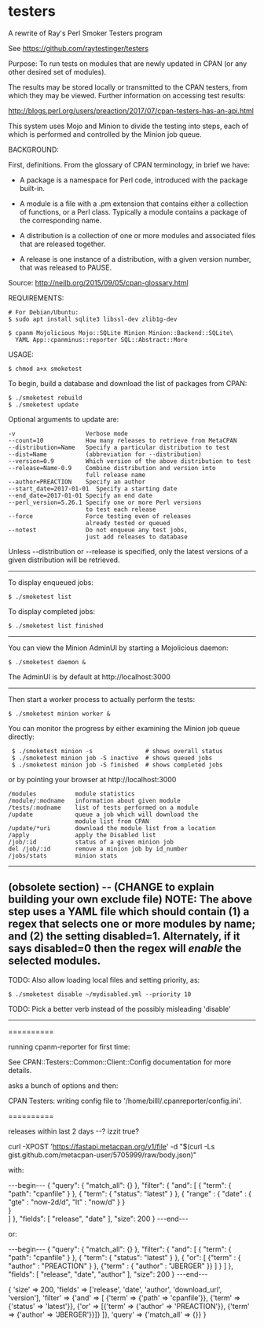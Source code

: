 # testers
A rewrite of Ray's Perl Smoker Testers program

See https://github.com/raytestinger/testers

Purpose: To run tests on modules that are newly updated in CPAN
(or any other desired set of modules).

The results may be stored locally or transmitted to the CPAN testers,
from which they may be viewed.  Further information on accessing test
results:

http://blogs.perl.org/users/preaction/2017/07/cpan-testers-has-an-api.html

This system uses Mojo and Minion to divide the testing into steps,
each of which is performed and controlled by the Minion job queue.

BACKGROUND:

First, definitions. From the glossary of CPAN terminology, in brief we have:

  * A package is a namespace for Perl code, introduced with the
    package built-in.

  * A module is a file with a .pm extension that contains either a
    collection of functions, or a Perl class. Typically a module
    contains a package of the corresponding name.

  * A distribution is a collection of one or more modules and
    associated files that are released together.
  
  * A release is one instance of a distribution, with a given version
    number, that was released to PAUSE.

Source: http://neilb.org/2015/09/05/cpan-glossary.html

REQUIREMENTS:

    # For Debian/Ubuntu:
    $ sudo apt install sqlite3 libssl-dev zlib1g-dev

    $ cpanm Mojolicious Mojo::SQLite Minion Minion::Backend::SQLite\
      YAML App::cpanminus::reporter SQL::Abstract::More

USAGE:

    $ chmod a+x smoketest

To begin, build a database and download the list of packages from
CPAN:

    $ ./smoketest rebuild
    $ ./smoketest update

Optional arguments to update are:

    -v                    Verbose mode
    --count=10            How many releases to retrieve from MetaCPAN
    --distribution=Name   Specify a particular distribution to test
    --dist=Name           (abbreviation for --distribution)
    --version=0.9         Which version of the above distribution to test
    --release=Name-0.9    Combine distribution and version into
                          full release name
    --author=PREACTION    Specify an author
    --start_date=2017-01-01  Specify a starting date
    --end_date=2017-01-01 Specify an end date
    --perl_version=5.26.1 Specify one or more Perl versions
                          to test each release
    --force               Force testing even of releases
                          already tested or queued
    --notest              Do not enqueue any test jobs,
                          just add releases to database

Unless --distribution or --release is specified, only the latest
versions of a given distribution will be retrieved.

---

To display enqueued jobs:

    $ ./smoketest list

To display completed jobs:

    $ ./smoketest list finished

---

You can view the Minion AdminUI by starting a Mojolicious daemon:

    $ ./smoketest daemon &

The AdminUI is by default at http://localhost:3000

---

Then start a worker process to actually perform the tests:

    $ ./smoketest minion worker &

You can monitor the progress by either examining the Minion job queue
directly:

     $ ./smoketest minion -s               # shows overall status
     $ ./smoketest minion job -S inactive  # shows queued jobs
     $ ./smoketest minion job -S finished  # shows completed jobs

or by pointing your browser at http://localhost:3000

    /modules           module statistics
    /module/:modname   information about given module
    /tests/:modname    list of tests performed on a module
    /update            queue a job which will download the
                       module list from CPAN
    /update/*uri       download the module list from a location
    /apply             apply the Disabled list
    /job/:id           status of a given minion job
    del /job/:id       remove a minion job by id_number
    /jobs/stats        minion stats

---
(obsolete section) -- (CHANGE to explain building your own exclude file)
NOTE: The above step uses a YAML file which should contain (1) a regex
that selects one or more modules by name; and (2) the setting
disabled=1.  Alternately, if it says disabled=0 then the regex will
*enable* the selected modules.
---

TODO: Also allow loading local files and setting priority, as:

    $ ./smoketest disable ~/mydisabled.yml --priority 10

TODO: Pick a better verb instead of the possibly misleading 'disable'

---



==========

running cpanm-reporter for first time:

  See CPAN::Testers::Common::Client::Config documentation for more
  details.

asks a bunch of options and then:

  CPAN Testers: writing config file to '/home/billl/.cpanreporter/config.ini'.


==========

releases within last 2 days --? izzit true?

curl -XPOST 'https://fastapi.metacpan.org/v1/file' -d "$(curl -Ls gist.github.com/metacpan-user/5705999/raw/body.json)"

with:

---begin---
{
  "query": {
    "match_all": {}
  },
  "filter": {
    "and": [
      {
        "term": {
          "path": "cpanfile"
        }
      },
      {
        "term": {
          "status": "latest"
        }
      },
      {
        "range" : {
            "date" : {
                "gte" : "now-2d/d",
                "lt" :  "now/d"
            }
        }        
      }    
    ]
  },
  "fields": [
    "release", "date"
  ],
  "size": 200
}
---end---

or:

---begin---
{ "query": { "match_all": {} }, "filter": { "and": [ { "term": { "path": "cpanfile" } }, { "term": { "status": "latest" } }, { "or": [ {"term" : { "author" : "PREACTION" } }, {"term" : { "author" : "JBERGER" }} ] } ] }, "fields": [ "release", "date", "author" ], "size": 200 }
---end---

                                                                                 
{ 'size' => 200,
  'fields' => ['release', 'date', 'author', 'download_url', 'version'],
  'filter' => {'and' => [ {'term' => {'path' => 'cpanfile'}},
                          {'term' => {'status' => 'latest'}},
                          {'or' => [{'term' => {'author' => 'PREACTION'}},
                                      {'term' => {'author' => 'JBERGER'}}]}
                         ]},
  'query' => {'match_all' => {}}
}


